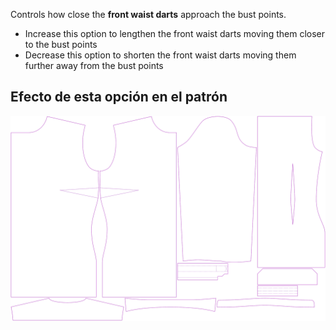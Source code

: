 Controls how close the **front waist darts** approach the bust points.

-   Increase this option to lengthen the front waist darts moving them closer to the bust points
-   Decrease this option to shorten the front waist darts moving them further away from the bust points

## Efecto de esta opción en el patrón

![This image shows the effect of this option by superimposing several variants that have a different value for this option](simone_frontdartlength_sample.svg "Effect of this option on the pattern")

